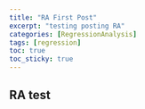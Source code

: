 ```yaml
---
title: "RA First Post"
excerpt: "testing posting RA"
categories: [RegressionAnalysis]
tags: [regression]
toc: true
toc_sticky: true
---
```


## RA test
